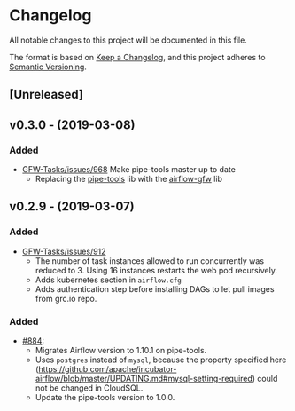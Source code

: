# Changelog

All notable changes to this project will be documented in this file.

The format is based on [Keep a
Changelog](https://keepachangelog.com/en/1.0.0/), and this project adheres to
[Semantic Versioning](https://semver.org/spec/v2.0.0.html).

## [Unreleased]

## v0.3.0 - (2019-03-08)

### Added

* [GFW-Tasks/issues/968](https://github.com/GlobalFishingWatch/GFW-Tasks/issues/968) Make pipe-tools master up to date
  * Replacing the [pipe-tools](https://github.com/GlobalFishingWatch/pipe-tools) lib with the [airflow-gfw](https://github.com/GlobalFishingWatch/airflow-gfw) lib

## v0.2.9 - (2019-03-07)

### Added
* [GFW-Tasks/issues/912](https://github.com/GlobalFishingWatch/GFW-Tasks/issues/912)
  * The number of task instances allowed to run concurrently was reduced to 3. Using 16 instances restarts the web pod recursively.
  * Adds kubernetes section in `airflow.cfg`
  * Adds authentication step before installing DAGs to let pull images from grc.io repo.


### Added
  * [#884](https://github.com/GlobalFishingWatch/GFW-Tasks/issues/884):
    * Migrates Airflow version to 1.10.1 on pipe-tools.
    * Uses `postgres` instead of `mysql`, because the property specified here (https://github.com/apache/incubator-airflow/blob/master/UPDATING.md#mysql-setting-required) could not be changed in CloudSQL.
    * Update the pipe-tools version to 1.0.0.
